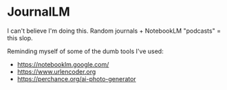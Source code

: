 # JournalLM
I can't believe I'm doing this. Random journals + NotebookLM "podcasts" = this slop.

Reminding myself of some of the dumb tools I've used:
- https://notebooklm.google.com/
- https://www.urlencoder.org
- https://perchance.org/ai-photo-generator
